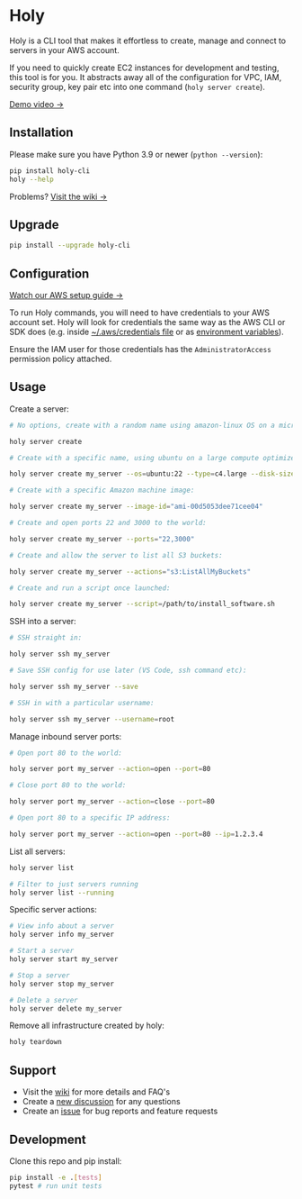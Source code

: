 # Holy

Holy is a CLI tool that makes it effortless to create, manage and connect to servers in your AWS account.

If you need to quickly create EC2 instances for development and testing, this tool is for you. It abstracts away all of the configuration for VPC, IAM, security group, key pair etc into one command (`holy server create`).

[Demo video →](https://github.com/holy-cli/cli/assets/501743/0ef07eb5-f816-47d1-bce1-ac8c41c689dd)

## Installation

Please make sure you have Python 3.9 or newer (`python --version`):

```bash
pip install holy-cli
holy --help
```
Problems? [Visit the wiki →](https://github.com/holy-cli/cli/wiki)

## Upgrade

```bash
pip install --upgrade holy-cli
```

## Configuration

[Watch our AWS setup guide →](https://youtu.be/5fGvWRDhGTM)

To run Holy commands, you will need to have credentials to your AWS account set. Holy will look for credentials the same way as the AWS CLI or SDK does (e.g. inside [~/.aws/credentials file](https://docs.aws.amazon.com/cli/latest/userguide/cli-configure-files.html) or as [environment variables](https://docs.aws.amazon.com/cli/latest/userguide/cli-configure-envvars.html)).

Ensure the IAM user for those credentials has the `AdministratorAccess` permission policy attached.

## Usage

Create a server:

```bash
# No options, create with a random name using amazon-linux OS on a micro instance (within the free tier):

holy server create

# Create with a specific name, using ubuntu on a large compute optimized instance with 30GB disk space:

holy server create my_server --os=ubuntu:22 --type=c4.large --disk-size=30

# Create with a specific Amazon machine image:

holy server create my_server --image-id="ami-00d5053dee71cee04"

# Create and open ports 22 and 3000 to the world:

holy server create my_server --ports="22,3000"

# Create and allow the server to list all S3 buckets:

holy server create my_server --actions="s3:ListAllMyBuckets"

# Create and run a script once launched:

holy server create my_server --script=/path/to/install_software.sh
```

SSH into a server:

```bash
# SSH straight in:

holy server ssh my_server

# Save SSH config for use later (VS Code, ssh command etc):

holy server ssh my_server --save

# SSH in with a particular username:

holy server ssh my_server --username=root
```

Manage inbound server ports:

```bash
# Open port 80 to the world:

holy server port my_server --action=open --port=80

# Close port 80 to the world:

holy server port my_server --action=close --port=80

# Open port 80 to a specific IP address:

holy server port my_server --action=open --port=80 --ip=1.2.3.4
```

List all servers:

```bash
holy server list

# Filter to just servers running
holy server list --running
```

Specific server actions:

```bash
# View info about a server
holy server info my_server

# Start a server
holy server start my_server

# Stop a server
holy server stop my_server

# Delete a server
holy server delete my_server
```

Remove all infrastructure created by holy:

```bash
holy teardown
```

## Support
* Visit the [wiki](https://github.com/holy-cli/cli/wiki) for more details and FAQ's
* Create a [new discussion](https://github.com/holy-cli/cli/discussions) for any questions
* Create an [issue](https://github.com/holy-cli/cli/issues) for bug reports and feature requests

## Development

Clone this repo and pip install:

```bash
pip install -e .[tests]
pytest # run unit tests
```
